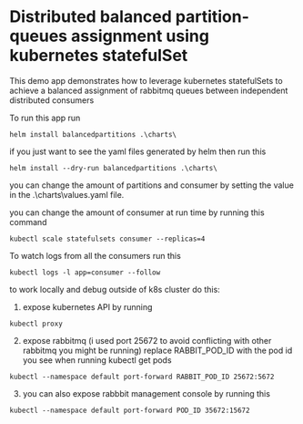 # Distributed balanced partition-queues assignment using kubernetes statefulSet 

This demo app demonstrates how to leverage kubernetes statefulSets to achieve a balanced assignment of rabbitmq queues between independent distributed consumers

To run this app run
```
helm install balancedpartitions .\charts\
```
if you just want to see the yaml files generated by helm then run this
```
helm install --dry-run balancedpartitions .\charts\
``` 

you can change the amount of partitions and consumer by setting the value in the .\charts\values.yaml file.

you can change the amount of consumer at run time by running this command 
```
kubectl scale statefulsets consumer --replicas=4
```


To watch logs from all the consumers run this
```
kubectl logs -l app=consumer --follow
```

to work locally and debug outside of k8s cluster do this:
1. expose kubernetes API by running 
```
kubectl proxy
```

2. expose rabbitmq (i used port 25672 to avoid conflicting with other rabbitmq you might be running) replace RABBIT_POD_ID with the pod id you see when running kubectl get pods
```
kubectl --namespace default port-forward RABBIT_POD_ID 25672:5672
```
3. you can also expose rabbbit management console by running this
```
kubectl --namespace default port-forward POD_ID 35672:15672
```